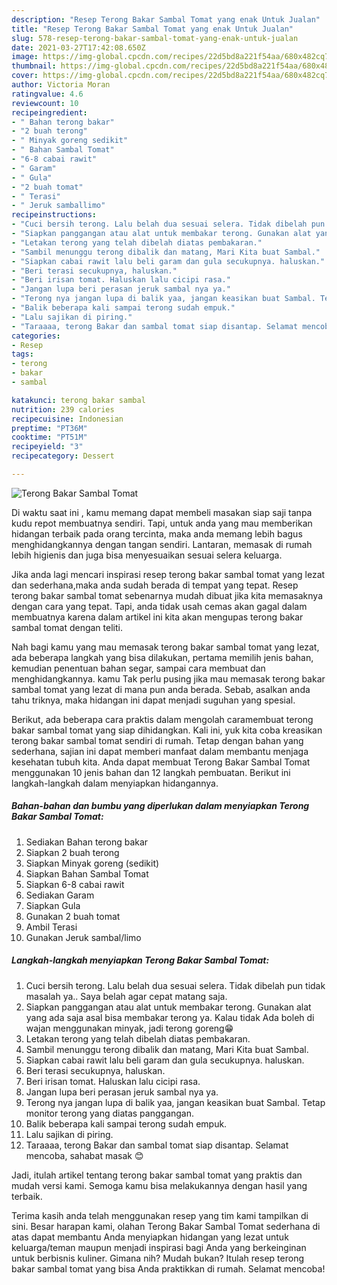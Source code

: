 ```yaml
---
description: "Resep Terong Bakar Sambal Tomat yang enak Untuk Jualan"
title: "Resep Terong Bakar Sambal Tomat yang enak Untuk Jualan"
slug: 578-resep-terong-bakar-sambal-tomat-yang-enak-untuk-jualan
date: 2021-03-27T17:42:08.650Z
image: https://img-global.cpcdn.com/recipes/22d5bd8a221f54aa/680x482cq70/terong-bakar-sambal-tomat-foto-resep-utama.jpg
thumbnail: https://img-global.cpcdn.com/recipes/22d5bd8a221f54aa/680x482cq70/terong-bakar-sambal-tomat-foto-resep-utama.jpg
cover: https://img-global.cpcdn.com/recipes/22d5bd8a221f54aa/680x482cq70/terong-bakar-sambal-tomat-foto-resep-utama.jpg
author: Victoria Moran
ratingvalue: 4.6
reviewcount: 10
recipeingredient:
- " Bahan terong bakar"
- "2 buah terong"
- " Minyak goreng sedikit"
- " Bahan Sambal Tomat"
- "6-8 cabai rawit"
- " Garam"
- " Gula"
- "2 buah tomat"
- " Terasi"
- " Jeruk samballimo"
recipeinstructions:
- "Cuci bersih terong. Lalu belah dua sesuai selera. Tidak dibelah pun tidak masalah ya.. Saya belah agar cepat matang saja."
- "Siapkan panggangan atau alat untuk membakar terong. Gunakan alat yang ada saja asal bisa membakar terong ya. Kalau tidak Ada boleh di wajan menggunakan minyak, jadi terong goreng😁"
- "Letakan terong yang telah dibelah diatas pembakaran."
- "Sambil menunggu terong dibalik dan matang, Mari Kita buat Sambal."
- "Siapkan cabai rawit lalu beli garam dan gula secukupnya. haluskan."
- "Beri terasi secukupnya, haluskan."
- "Beri irisan tomat. Haluskan lalu cicipi rasa."
- "Jangan lupa beri perasan jeruk sambal nya ya."
- "Terong nya jangan lupa di balik yaa, jangan keasikan buat Sambal. Tetap monitor terong yang diatas panggangan."
- "Balik beberapa kali sampai terong sudah empuk."
- "Lalu sajikan di piring."
- "Taraaaa, terong Bakar dan sambal tomat siap disantap. Selamat mencoba, sahabat masak 😊"
categories:
- Resep
tags:
- terong
- bakar
- sambal

katakunci: terong bakar sambal 
nutrition: 239 calories
recipecuisine: Indonesian
preptime: "PT36M"
cooktime: "PT51M"
recipeyield: "3"
recipecategory: Dessert

---
```



![Terong Bakar Sambal Tomat](https://img-global.cpcdn.com/recipes/22d5bd8a221f54aa/680x482cq70/terong-bakar-sambal-tomat-foto-resep-utama.jpg)

Di waktu  saat ini , kamu memang dapat membeli masakan siap saji tanpa kudu repot membuatnya sendiri. Tapi, untuk anda yang mau memberikan hidangan terbaik pada orang tercinta, maka anda memang lebih bagus menghidangkannya dengan tangan sendiri. Lantaran, memasak di rumah lebih higienis dan juga bisa menyesuaikan sesuai selera keluarga.

Jika anda lagi mencari inspirasi resep terong bakar sambal tomat yang lezat dan sederhana,maka anda sudah berada di tempat yang tepat. Resep terong bakar sambal tomat  sebenarnya mudah dibuat jika kita memasaknya dengan cara yang tepat. Tapi, anda tidak usah cemas akan gagal dalam membuatnya 
karena dalam artikel ini kita akan mengupas terong bakar sambal tomat dengan teliti.  



Nah bagi kamu yang mau memasak terong bakar sambal tomat yang lezat, ada beberapa langkah yang bisa dilakukan, pertama memilih jenis bahan, kemudian penentuan bahan segar, sampai cara membuat dan menghidangkannya. kamu Tak perlu pusing jika mau memasak terong bakar sambal tomat yang lezat di mana pun anda berada. Sebab, asalkan anda  tahu triknya, maka hidangan ini dapat menjadi suguhan yang spesial.

Berikut, ada beberapa cara praktis  dalam mengolah caramembuat terong bakar sambal tomat yang siap dihidangkan. Kali ini, yuk kita coba kreasikan terong bakar sambal tomat sendiri di rumah. Tetap dengan bahan yang sederhana, sajian ini dapat memberi manfaat dalam membantu menjaga kesehatan tubuh kita. Anda dapat membuat Terong Bakar Sambal Tomat menggunakan 10 jenis bahan dan 12 langkah pembuatan. Berikut ini langkah-langkah dalam menyiapkan hidangannya.

<!--inarticleads1-->

##### Bahan-bahan dan bumbu yang diperlukan dalam menyiapkan Terong Bakar Sambal Tomat:

1. Sediakan  Bahan terong bakar
1. Siapkan 2 buah terong
1. Siapkan  Minyak goreng (sedikit)
1. Siapkan  Bahan Sambal Tomat
1. Siapkan 6-8 cabai rawit
1. Sediakan  Garam
1. Siapkan  Gula
1. Gunakan 2 buah tomat
1. Ambil  Terasi
1. Gunakan  Jeruk sambal/limo




<!--inarticleads2-->

##### Langkah-langkah menyiapkan Terong Bakar Sambal Tomat:

1. Cuci bersih terong. Lalu belah dua sesuai selera. Tidak dibelah pun tidak masalah ya.. Saya belah agar cepat matang saja.
1. Siapkan panggangan atau alat untuk membakar terong. Gunakan alat yang ada saja asal bisa membakar terong ya. Kalau tidak Ada boleh di wajan menggunakan minyak, jadi terong goreng😁
1. Letakan terong yang telah dibelah diatas pembakaran.
1. Sambil menunggu terong dibalik dan matang, Mari Kita buat Sambal.
1. Siapkan cabai rawit lalu beli garam dan gula secukupnya. haluskan.
1. Beri terasi secukupnya, haluskan.
1. Beri irisan tomat. Haluskan lalu cicipi rasa.
1. Jangan lupa beri perasan jeruk sambal nya ya.
1. Terong nya jangan lupa di balik yaa, jangan keasikan buat Sambal. Tetap monitor terong yang diatas panggangan.
1. Balik beberapa kali sampai terong sudah empuk.
1. Lalu sajikan di piring.
1. Taraaaa, terong Bakar dan sambal tomat siap disantap. Selamat mencoba, sahabat masak 😊




Jadi, itulah artikel tentang  terong bakar sambal tomat  yang praktis dan mudah versi kami. Semoga kamu bisa melakukannya dengan hasil yang terbaik. 

Terima kasih anda telah menggunakan resep yang tim kami tampilkan di sini. Besar harapan kami, olahan  Terong Bakar Sambal Tomat sederhana di atas dapat membantu Anda menyiapkan hidangan yang lezat untuk keluarga/teman maupun menjadi inspirasi bagi Anda yang berkeinginan untuk berbisnis kuliner. Gimana nih? Mudah bukan? Itulah resep terong bakar sambal tomat yang bisa Anda praktikkan di rumah. Selamat mencoba!

